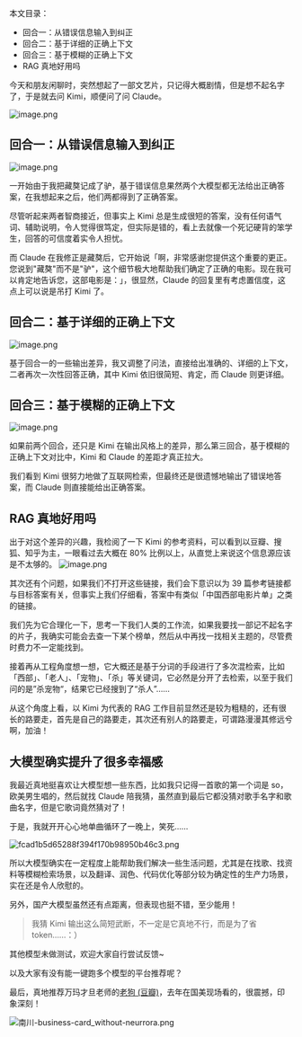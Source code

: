 
本文目录：

- 回合一：从错误信息输入到纠正
- 回合二：基于详细的正确上下文
- 回合三：基于模糊的正确上下文
- RAG 真地好用吗


今天和朋友闲聊时，突然想起了一部文艺片，只记得大概剧情，但是想不起名字了，于是就去问 Kimi，顺便问了问 Claude。

![image.png](https://poketto.oss-cn-hangzhou.aliyuncs.com/20241007211544.png)

## 回合一：从错误信息输入到纠正

![image.png](https://poketto.oss-cn-hangzhou.aliyuncs.com/20241007210831.png)

一开始由于我把藏獒记成了驴，基于错误信息果然两个大模型都无法给出正确答案，在我想起来之后，他们两都得到了正确答案。

尽管听起来两者智商接近，但事实上 Kimi 总是生成很短的答案，没有任何语气词、辅助说明，令人觉得很笃定，但实际是错的，看上去就像一个死记硬背的笨学生，回答的可信度着实令人担忧。

而 Claude 在我修正是藏獒后，它开始说「啊，非常感谢您提供这个重要的更正。您说到"藏獒"而不是"驴"，这个细节极大地帮助我们确定了正确的电影。现在我可以肯定地告诉您，这部电影是：」，很显然，Claude 的回复里有考虑置信度，这点上可以说是吊打 Kimi 了。


## 回合二：基于详细的正确上下文

![image.png](https://poketto.oss-cn-hangzhou.aliyuncs.com/20241007211148.png)

基于回合一的一些输出差异，我又调整了问法，直接给出准确的、详细的上下文，二者再次一次性回答正确，其中 Kimi 依旧很简短、肯定，而 Claude 则更详细。

## 回合三：基于模糊的正确上下文

![image.png](https://poketto.oss-cn-hangzhou.aliyuncs.com/20241007211345.png)

如果前两个回合，还只是 Kimi 在输出风格上的差异，那么第三回合，基于模糊的正确上下文对比中，Kimi 和 Claude 的差距才真正拉大。

我们看到 Kimi 很努力地做了互联网检索，但最终还是很遗憾地输出了错误地答案，而 Claude 则直接能给出正确答案。

## RAG 真地好用吗

出于对这个差异的兴趣，我检阅了一下 Kimi 的参考资料，可以看到以豆瓣、搜狐、知乎为主，一眼看过去大概在 80% 比例以上，从直觉上来说这个信息源应该是不太够的。
![image.png](https://poketto.oss-cn-hangzhou.aliyuncs.com/20241007212825.png)


其次还有个问题，如果我们不打开这些链接，我们会下意识以为 39 篇参考链接都与目标答案有关，但事实上我们仔细看，答案中有类似「中国西部电影片单」之类的链接。

我们先为它合理化一下，思考一下我们人类的工作流，如果我要找一部记不起名字的片子，我确实可能会去查一下某个榜单，然后从中再找一找相关主题的，尽管费时费力不一定能找到。

接着再从工程角度想一想，它大概还是基于分词的手段进行了多次混检索，比如「西部」、「老人」、「宠物」、「杀」等关键词，它必然是分开了去检索，以至于我们问的是”杀宠物“，结果它已经搜到了“杀人”……

从这个角度上看，以 Kimi 为代表的 RAG 工作目前显然还是较为粗糙的，还有很长的路要走，首先是自己的路要走，其次还有别人的路要走，可谓路漫漫其修远兮啊，加油！

## 大模型确实提升了很多幸福感

我最近真地挺喜欢让大模型想一些东西，比如我只记得一首歌的第一个词是 so，欧美男生唱的，然后就找 Claude 陪我猜，虽然直到最后它都没猜对歌手名字和歌曲名字，但是它歌词竟然猜对了！

于是，我就开开心心地单曲循环了一晚上，笑死……

![fcad1b5d65288f394f170b98950b46c3.png](https://poketto.oss-cn-hangzhou.aliyuncs.com/fcad1b5d65288f394f170b98950b46c3.png)


所以大模型确实在一定程度上能帮助我们解决一些生活问题，尤其是在找歌、找资料等模糊检索场景，以及翻译、润色、代码优化等部分较为确定性的生产力场景，实在还是令人欣慰的。

另外，国产大模型虽然还有点距离，但表现也挺不错，至少能用！

> 我猜 Kimi 输出这么简短武断，不一定是它真地不行，而是为了省 token……：）

其他模型未做测试，欢迎大家自行尝试反馈~

以及大家有没有能一键跑多个模型的平台推荐呢？

最后，真地推荐万玛才旦老师的[老狗 (豆瓣)](https://movie.douban.com/subject/5993155/)，去年在国美现场看的，很震撼，印象深刻！


![南川-business-card_without-neurrora.png](https://poketto.oss-cn-hangzhou.aliyuncs.com/%E5%8D%97%E5%B7%9D-business-card_without-neurrora.png)


